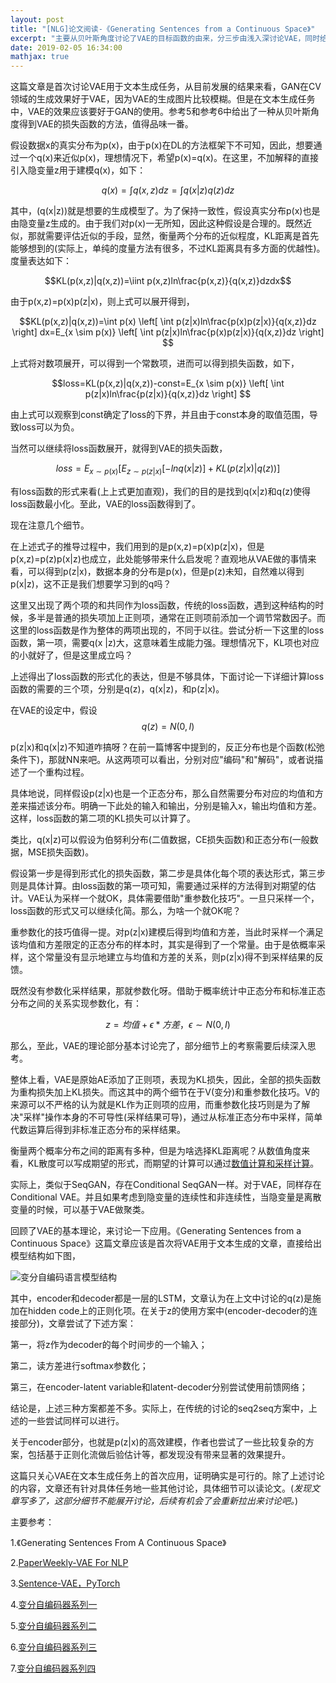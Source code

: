 ```yaml
---
layout: post
title: "[NLG]论文阅读-《Generating Sentences from a Continuous Space》"
excerpt: "主要从贝叶斯角度讨论了VAE的目标函数的由来，分三步由浅入深讨论VAE，同时给出了VAE应用于文本生成任务的工作。"
date: 2019-02-05 16:34:00
mathjax: true
---
```


<script type="text/javascript" src="http://cdn.mathjax.org/mathjax/latest/MathJax.js?config=default"></script>

这篇文章是首次讨论VAE用于文本生成任务，从目前发展的结果来看，GAN在CV领域的生成效果好于VAE，因为VAE的生成图片比较模糊。但是在文本生成任务中，VAE的效果应该要好于GAN的使用。参考5和参考6中给出了一种从贝叶斯角度得到VAE的损失函数的方法，值得品味一番。

假设数据x的真实分布为p(x)，由于p(x)在DL的方法框架下不可知，因此，想要通过一个q(x)来近似p(x)，理想情况下，希望p(x)=q(x)。在这里，不加解释的直接引入隐变量z用于建模q(x)，如下：

$$q(x)=\int q(x,z)dz=\int q(x|z)q(z)dz$$


其中，\(q(x|z)\)就是想要的生成模型了。为了保持一致性，假设真实分布p(x)也是由隐变量z生成的。由于我们对p(x)一无所知，因此这种假设是合理的。既然近似，那就需要评估近似的手段，显然，衡量两个分布的近似程度，KL距离是首先能够想到的(实际上，单纯的度量方法有很多，不过KL距离具有多方面的优越性)。度量表达如下：

$$KL(p(x,z)|q(x,z))=\iint p(x,z)ln\frac{p(x,z)}{q(x,z)}dzdx$$

由于p(x,z)=p(x)p(z|x)，则上式可以展开得到，

$$KL(p(x,z)|q(x,z))=\int p(x) \left[ \int p(z|x)ln\frac{p(x)p(z|x)}{q(x,z)}dz \right] dx=E_{x \sim p(x)} \left[ \int p(z|x)ln\frac{p(x)p(z|x)}{q(x,z)}dz \right] $$

上式将对数项展开，可以得到一个常数项，进而可以得到损失函数，如下，

$$loss=KL(p(x,z)|q(x,z))-const=E_{x \sim p(x)} \left[ \int p(z|x)ln\frac{p(z|x)}{q(x,z)}dz \right] $$

由上式可以观察到const确定了loss的下界，并且由于const本身的取值范围，导致loss可以为负。

当然可以继续将loss函数展开，就得到VAE的损失函数，

$$loss=E_{x \sim p(x)} \left[ E_{z \sim p(z|x)} \left[ -lnq(x|z) \right]+KL(p(z|x) | q(z)) \right]$$

有loss函数的形式来看(上上式更加直观)，我们的目的是找到q(x\|z)和q(z)使得loss函数最小化。至此，VAE的loss函数得到了。

现在注意几个细节。

在上述式子的推导过程中，我们用到的是p(x,z)=p(x)p(z|x)，但是p(x,z)=p(z)p(x\|z)也成立，此处能够带来什么启发呢？直观地从VAE做的事情来看，可以得到p(z|x)，数据本身的分布是p(x)，但是p(z)未知，自然难以得到p(x\|z)，这不正是我们想要学习到的q吗？

这里又出现了两个项的和共同作为loss函数，传统的loss函数，遇到这种结构的时候，多半是普通的损失项加上正则项，通常在正则项前添加一个调节常数因子。而这里的loss函数是作为整体的两项出现的，不同于以往。尝试分析一下这里的loss函数，第一项，需要q(x
\|z)大，这意味着生成能力强。理想情况下，KL项也对应的小就好了，但是这里成立吗？

上述得出了loss函数的形式化的表达，但是不够具体，下面讨论一下详细计算loss函数的需要的三个项，分别是q(z)，q(x\|z)，和p(z\|x)。

在VAE的设定中，假设$$ q(z)=N(0,I) $$

p(z\|x)和q(x\|z)不知道咋搞呀？在前一篇博客中提到的，反正分布也是个函数(松弛条件下)，那就NN来吧。从这两项可以看出，分别对应"编码"和"解码"，或者说描述了一个重构过程。

具体地说，同样假设p(z\|x)也是一个正态分布，那么自然需要分布对应的均值和方差来描述该分布。明确一下此处的输入和输出，分别是输入x，输出均值和方差。这样，loss函数的第二项的KL损失可以计算了。

类比，q(x\|z)可以假设为伯努利分布(二值数据，CE损失函数)和正态分布(一般数据，MSE损失函数)。

假设第一步是得到形式化的损失函数，第二步是具体化每个项的表达形式，第三步则是具体计算。由loss函数的第一项可知，需要通过采样的方法得到对期望的估计。VAE认为采样一个就OK，具体需要借助"重参数化技巧"。一旦只采样一个，loss函数的形式又可以继续化简。那么，为啥一个就OK呢？

重参数化的技巧值得一提。对p(z\|x)建模后得到均值和方差，当此时采样一个满足该均值和方差限定的正态分布的样本时，其实是得到了一个常量。由于是依概率采样，这个常量没有显示地建立与均值和方差的关系，则p(z\|x)得不到采样结果的反馈。

既然没有参数化采样结果，那就参数化呀。借助于概率统计中正态分布和标准正态分布之间的关系实现参数化，有：

$$z=均值+\epsilon*方差，\epsilon \sim N(0,I)$$

那么，至此，VAE的理论部分基本讨论完了，部分细节上的考察需要后续深入思考。

整体上看，VAE是原始AE添加了正则项，表现为KL损失，因此，全部的损失函数为重构损失加上KL损失。而这其中的两个细节在于V(变分)和重参数化技巧。V的来源可以不严格的认为就是KL作为正则项的应用，而重参数化技巧则是为了解决"采样"操作本身的不可导性(采样结果可导)，通过从标准正态分布中采样，简单代数运算后得到非标准正态分布的采样结果。

衡量两个概率分布之间的距离有多种，但是为啥选择KL距离呢？从数值角度来看，KL散度可以写成期望的形式，而期望的计算可以通过[数值计算和采样计算](https://spaces.ac.cn/archives/5343)。

实际上，类似于SeqGAN，存在Conditional SeqGAN一样。对于VAE，同样存在Conditional VAE。并且如果考虑到隐变量的连续性和非连续性，当隐变量是离散变量的时候，可以基于VAE做聚类。

回顾了VAE的基本理论，来讨论一下应用。《Generating Sentences from a Continuous Space》这篇文章应该是首次将VAE用于文本生成的文章，直接给出模型结构如下图，

![变分自编码语言模型结构](http://wx2.sinaimg.cn/mw690/aba7d18bly1fzunj20gylj20lg05pab4.jpg)

其中，encoder和decoder都是一层的LSTM，文章认为在上文中讨论的q(z)是施加在hidden code上的正则化项。在关于z的使用方案中(encoder-decoder的连接部分)，文章尝试了下述方案：

第一，将z作为decoder的每个时间步的一个输入；

第二，读方差进行softmax参数化；

第三，在encoder-latent variable和latent-decoder分别尝试使用前馈网络；

结论是，上述三种方案都差不多。实际上，在传统的讨论的seq2seq方案中，上述的一些尝试同样可以进行。

关于encoder部分，也就是p(z\|x)的高效建模，作者也尝试了一些比较复杂的方案，包括基于正则化流做后验估计等，都发现没有带来显著的效果提升。

这篇只关心VAE在文本生成任务上的首次应用，证明确实是可行的。除了上述讨论的内容，文章还有针对具体任务地一些其他讨论，具体细节可以读论文。(_发现文章写多了，这部分细节不能展开讨论，后续有机会了会重新拉出来讨论吧。_)


主要参考：

1.《Generating Sentences From A Continuous Space》

2.[PaperWeekly-VAE For NLP](http://rsarxiv.github.io/2017/03/02/PaperWeekly%E7%AC%AC%E4%BA%8C%E5%8D%81%E4%B8%83%E6%9C%9F/)

3.[Sentence-VAE，PyTorch](https://github.com/timbmg/Sentence-VAE)

4.[变分自编码器系列一](https://spaces.ac.cn/archives/5253)

5.[变分自编码器系列二](https://spaces.ac.cn/archives/5343)

6.[变分自编码器系列三](https://spaces.ac.cn/archives/5383)

7.[变分自编码器系列四](https://spaces.ac.cn/archives/5887)













